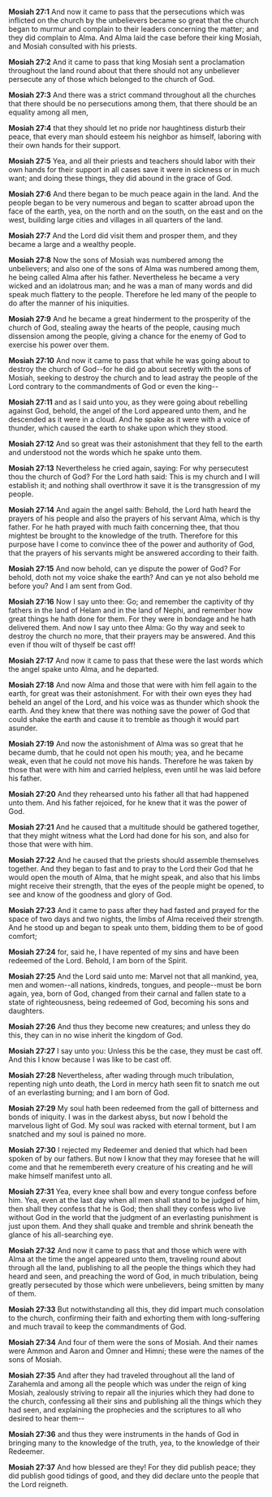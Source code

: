 **Mosiah 27:1** And now it came to pass that the persecutions which was inflicted on the church by the unbelievers became so great that the church began to murmur and complain to their leaders concerning the matter; and they did complain to Alma. And Alma laid the case before their king Mosiah, and Mosiah consulted with his priests.

**Mosiah 27:2** And it came to pass that king Mosiah sent a proclamation throughout the land round about that there should not any unbeliever persecute any of those which belonged to the church of God.

**Mosiah 27:3** And there was a strict command throughout all the churches that there should be no persecutions among them, that there should be an equality among all men,

**Mosiah 27:4** that they should let no pride nor haughtiness disturb their peace, that every man should esteem his neighbor as himself, laboring with their own hands for their support.

**Mosiah 27:5** Yea, and all their priests and teachers should labor with their own hands for their support in all cases save it were in sickness or in much want; and doing these things, they did abound in the grace of God.

**Mosiah 27:6** And there began to be much peace again in the land. And the people began to be very numerous and began to scatter abroad upon the face of the earth, yea, on the north and on the south, on the east and on the west, building large cities and villages in all quarters of the land.

**Mosiah 27:7** And the Lord did visit them and prosper them, and they became a large and a wealthy people.

**Mosiah 27:8** Now the sons of Mosiah was numbered among the unbelievers; and also one of the sons of Alma was numbered among them, he being called Alma after his father. Nevertheless he became a very wicked and an idolatrous man; and he was a man of many words and did speak much flattery to the people. Therefore he led many of the people to do after the manner of his iniquities.

**Mosiah 27:9** And he became a great hinderment to the prosperity of the church of God, stealing away the hearts of the people, causing much dissension among the people, giving a chance for the enemy of God to exercise his power over them.

**Mosiah 27:10** And now it came to pass that while he was going about to destroy the church of God--for he did go about secretly with the sons of Mosiah, seeking to destroy the church and to lead astray the people of the Lord contrary to the commandments of God or even the king--

**Mosiah 27:11** and as I said unto you, as they were going about rebelling against God, behold, the angel of the Lord appeared unto them, and he descended as it were in a cloud. And he spake as it were with a voice of thunder, which caused the earth to shake upon which they stood.

**Mosiah 27:12** And so great was their astonishment that they fell to the earth and understood not the words which he spake unto them.

**Mosiah 27:13** Nevertheless he cried again, saying: For why persecutest thou the church of God? For the Lord hath said: This is my church and I will establish it; and nothing shall overthrow it save it is the transgression of my people.

**Mosiah 27:14** And again the angel saith: Behold, the Lord hath heard the prayers of his people and also the prayers of his servant Alma, which is thy father. For he hath prayed with much faith concerning thee, that thou mightest be brought to the knowledge of the truth. Therefore for this purpose have I come to convince thee of the power and authority of God, that the prayers of his servants might be answered according to their faith.

**Mosiah 27:15** And now behold, can ye dispute the power of God? For behold, doth not my voice shake the earth? And can ye not also behold me before you? And I am sent from God.

**Mosiah 27:16** Now I say unto thee: Go; and remember the captivity of thy fathers in the land of Helam and in the land of Nephi, and remember how great things he hath done for them. For they were in bondage and he hath delivered them. And now I say unto thee Alma: Go thy way and seek to destroy the church no more, that their prayers may be answered. And this even if thou wilt of thyself be cast off!

**Mosiah 27:17** And now it came to pass that these were the last words which the angel spake unto Alma, and he departed.

**Mosiah 27:18** And now Alma and those that were with him fell again to the earth, for great was their astonishment. For with their own eyes they had beheld an angel of the Lord, and his voice was as thunder which shook the earth. And they knew that there was nothing save the power of God that could shake the earth and cause it to tremble as though it would part asunder.

**Mosiah 27:19** And now the astonishment of Alma was so great that he became dumb, that he could not open his mouth; yea, and he became weak, even that he could not move his hands. Therefore he was taken by those that were with him and carried helpless, even until he was laid before his father.

**Mosiah 27:20** And they rehearsed unto his father all that had happened unto them. And his father rejoiced, for he knew that it was the power of God.

**Mosiah 27:21** And he caused that a multitude should be gathered together, that they might witness what the Lord had done for his son, and also for those that were with him.

**Mosiah 27:22** And he caused that the priests should assemble themselves together. And they began to fast and to pray to the Lord their God that he would open the mouth of Alma, that he might speak, and also that his limbs might receive their strength, that the eyes of the people might be opened, to see and know of the goodness and glory of God.

**Mosiah 27:23** And it came to pass after they had fasted and prayed for the space of two days and two nights, the limbs of Alma received their strength. And he stood up and began to speak unto them, bidding them to be of good comfort;

**Mosiah 27:24** for, said he, I have repented of my sins and have been redeemed of the Lord. Behold, I am born of the Spirit.

**Mosiah 27:25** And the Lord said unto me: Marvel not that all mankind, yea, men and women--all nations, kindreds, tongues, and people--must be born again, yea, born of God, changed from their carnal and fallen state to a state of righteousness, being redeemed of God, becoming his sons and daughters.

**Mosiah 27:26** And thus they become new creatures; and unless they do this, they can in no wise inherit the kingdom of God.

**Mosiah 27:27** I say unto you: Unless this be the case, they must be cast off. And this I know because I was like to be cast off.

**Mosiah 27:28** Nevertheless, after wading through much tribulation, repenting nigh unto death, the Lord in mercy hath seen fit to snatch me out of an everlasting burning; and I am born of God.

**Mosiah 27:29** My soul hath been redeemed from the gall of bitterness and bonds of iniquity. I was in the darkest abyss, but now I behold the marvelous light of God. My soul was racked with eternal torment, but I am snatched and my soul is pained no more.

**Mosiah 27:30** I rejected my Redeemer and denied that which had been spoken of by our fathers. But now I know that they may foresee that he will come and that he remembereth every creature of his creating and he will make himself manifest unto all.

**Mosiah 27:31** Yea, every knee shall bow and every tongue confess before him. Yea, even at the last day when all men shall stand to be judged of him, then shall they confess that he is God; then shall they confess who live without God in the world that the judgment of an everlasting punishment is just upon them. And they shall quake and tremble and shrink beneath the glance of his all-searching eye.

**Mosiah 27:32** And now it came to pass that and those which were with Alma at the time the angel appeared unto them, traveling round about through all the land, publishing to all the people the things which they had heard and seen, and preaching the word of God, in much tribulation, being greatly persecuted by those which were unbelievers, being smitten by many of them.

**Mosiah 27:33** But notwithstanding all this, they did impart much consolation to the church, confirming their faith and exhorting them with long-suffering and much travail to keep the commandments of God.

**Mosiah 27:34** And four of them were the sons of Mosiah. And their names were Ammon and Aaron and Omner and Himni; these were the names of the sons of Mosiah.

**Mosiah 27:35** And after they had traveled throughout all the land of Zarahemla and among all the people which was under the reign of king Mosiah, zealously striving to repair all the injuries which they had done to the church, confessing all their sins and publishing all the things which they had seen, and explaining the prophecies and the scriptures to all who desired to hear them--

**Mosiah 27:36** and thus they were instruments in the hands of God in bringing many to the knowledge of the truth, yea, to the knowledge of their Redeemer.

**Mosiah 27:37** And how blessed are they! For they did publish peace; they did publish good tidings of good, and they did declare unto the people that the Lord reigneth.

